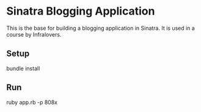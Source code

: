 # Sinatra Blogging Application

This is the base for building a blogging application in Sinatra.
It is used in a course by Infralovers.

## Setup

bundle install

## Run

ruby app.rb -p 808x

